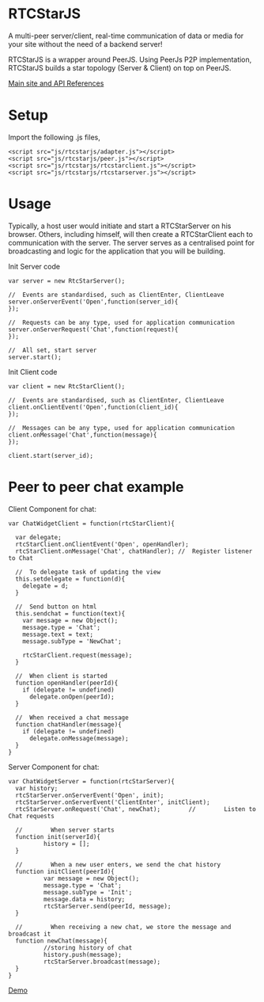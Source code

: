 RTCStarJS
=========

A multi-peer server/client, real-time communication of data or media for your site without the need of a backend server!

RTCStarJS is a wrapper around PeerJS. Using PeerJs P2P implementation, RTCStarJS builds a star topology (Server & Client) on top on PeerJS. 

[Main site and API References](http://rtcstarjs.com)

Setup 
=========
Import the following .js files, 

    <script src="js/rtcstarjs/adapter.js"></script> 
    <script src="js/rtcstarjs/peer.js"></script> 
    <script src="js/rtcstarjs/rtcstarclient.js"></script> 
    <script src="js/rtcstarjs/rtcstarserver.js"></script>


Usage
=========
Typically, a host user would initiate and start a RTCStarServer on his browser. Others, including himself, will then create a RTCStarClient each to communication with the server. The server serves as a centralised point for broadcasting and logic for the application that you will be building. 

Init Server code 

    var server = new RtcStarServer(); 
    
    //  Events are standardised, such as ClientEnter, ClientLeave
    server.onServerEvent('Open',function(server_id){
    });

    //  Requests can be any type, used for application communication
    server.onServerRequest('Chat',function(request){
    });

    //  All set, start server
    server.start();
    

Init Client code 

    var client = new RtcStarClient(); 

    //  Events are standardised, such as ClientEnter, ClientLeave
    client.onClientEvent('Open',function(client_id){
    });

    //  Messages can be any type, used for application communication
    client.onMessage('Chat',function(message){
    });

    client.start(server_id);


Peer to peer chat example
=========
Client Component for chat:

    var ChatWidgetClient = function(rtcStarClient){

      var delegate;
      rtcStarClient.onClientEvent('Open', openHandler);
      rtcStarClient.onMessage('Chat', chatHandler); //  Register listener to Chat

      //  To delegate task of updating the view
      this.setdelegate = function(d){
        delegate = d;
      }
      
      //  Send button on html
      this.sendchat = function(text){
        var message = new Object();
        message.type = 'Chat';
        message.text = text;
        message.subType = 'NewChat';

        rtcStarClient.request(message);
      }

      //  When client is started
      function openHandler(peerId){
        if (delegate != undefined)
          delegate.onOpen(peerId);
      }
      
      //  When received a chat message
      function chatHandler(message){
        if (delegate != undefined)
          delegate.onMessage(message);
      }
    }

Server Component for chat:

    var ChatWidgetServer = function(rtcStarServer){
      var history;
      rtcStarServer.onServerEvent('Open', init);
      rtcStarServer.onServerEvent('ClientEnter', initClient);
      rtcStarServer.onRequest('Chat', newChat);        //        Listen to Chat requests
      
      //        When server starts
      function init(serverId){
              history = [];
      }

      //        When a new user enters, we send the chat history
      function initClient(peerId){
              var message = new Object();
              message.type = 'Chat';
              message.subType = 'Init';
              message.data = history;
              rtcStarServer.send(peerId, message);
      }
      
      //        When receiving a new chat, we store the message and broadcast it
      function newChat(message){
              //storing history of chat 
              history.push(message);
              rtcStarServer.broadcast(message);
      }
    }




[Demo](http://rtcstarjs.com/ChatDemo.html)
